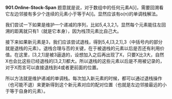 **901.Online-Stock-Span**
题意就是说，对于数组中的任何元素A[i]，需要回溯看它左边邻接有多少个连续的元素小于等于A[i]。显然应该有o(n)的单调栈解法。

我们尝试一下如果是维护一个递减的序列，比如5,4,3,2,1，显然每个元素能往左回溯的距离就只有1（就是它本身），因为栈顶元素比自己大。

接下来如果新元素是3，我们应该尝试退栈，得到5,4,[3,2,1],3（中括号内的部分就是退栈的元素）。退栈合理与否的关键，在于被退栈的元素以后是否还有利用价值。在这里，[3,2,1]是被3逼退的，设想加入之后再出现了X，只要X比3大，自然X也会比这些已经退栈的[3,2,1]都大。所以退栈的这些元素以后是不用被记录的，对于X而言可以直接退栈到4或者更前面的位置。

所以方法就是维护递减的单调栈。每次加入新元素的时候，都可以通过退栈操作（也可能不退）来更新得到这个新元素对应的配对位置（也就是左边邻接最远的小于等于自身的元素）。
